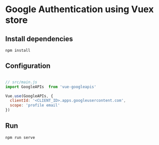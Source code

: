 # Google Authentication using Vuex store

## Install dependencies

`npm install`

## Configuration

```javascript

// src/main.js
import GoogleAPIs  from 'vue-googleapis'

Vue.use(GoogleAPIs, {
  clientId: '<CLIENT_ID>.apps.googleusercontent.com',
  scope: 'profile email'
})

```

## Run

`npm run serve`
